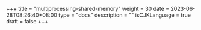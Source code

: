 +++
title = "multiprocessing-shared-memory"
weight = 30
date = 2023-06-28T08:26:40+08:00
type = "docs"
description = ""
isCJKLanguage = true
draft = false
+++